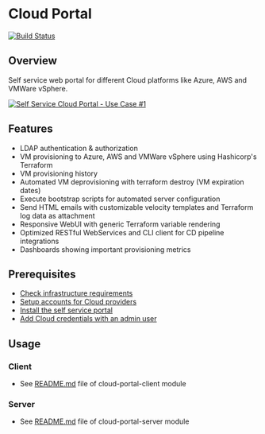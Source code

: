 # Cloud Portal

[![Build Status](https://papke.it/jenkins/buildStatus/icon?job=cloud-portal)](https://papke.it/jenkins/job/cloud-portal/)

## Overview

Self service web portal for different Cloud platforms like Azure, AWS and VMWare vSphere.

[![Self Service Cloud Portal - Use Case #1](https://github.com/chrisipa/cloud-portal/raw/master/public/youtube.png)](https://youtu.be/NKZ46OSocp8 "Self Service Cloud Portal - Use Case #1")

## Features

* LDAP authentication & authorization
* VM provisioning to Azure, AWS and VMWare vSphere using Hashicorp's Terraform
* VM provisioning history
* Automated VM deprovisioning with terraform destroy (VM expiration dates)
* Execute bootstrap scripts for automated server configuration
* Send HTML emails with customizable velocity templates and Terraform log data as attachment
* Responsive WebUI with generic Terraform variable rendering
* Optimized RESTful WebServices and CLI client for CD pipeline integrations
* Dashboards showing important provisioning metrics

## Prerequisites

* [Check infrastructure requirements](docs/infrastructure/README.md)
* [Setup accounts for Cloud providers](docs/cloud-portal/README.md)
* [Install the self service portal](docs/installation/README.md)
* [Add Cloud credentials with an admin user](docs/credentials-admin/README.md)

## Usage

### Client

* See [README.md](modules/cloud-portal-client/README.md#Usage) file of cloud-portal-client module

### Server

* See [README.md](modules/cloud-portal-server/README.md#Usage) file of cloud-portal-server module